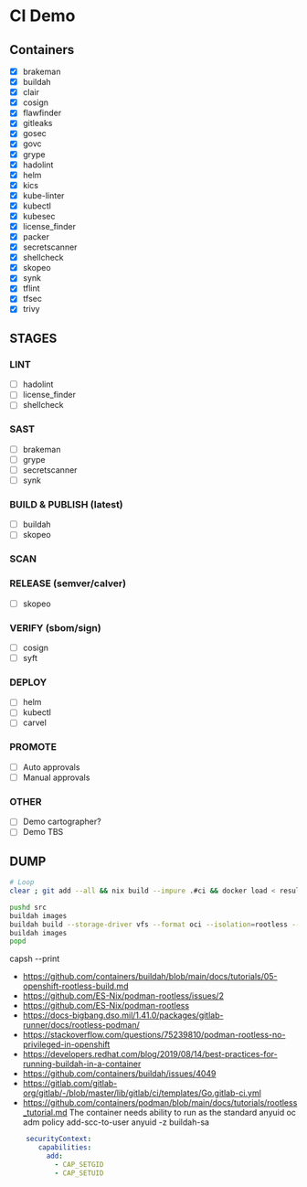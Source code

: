 # CI Demo

## Containers

- [x] brakeman
- [x] buildah
- [x] clair
- [x] cosign
- [x] flawfinder
- [x] gitleaks
- [x] gosec
- [x] govc
- [x] grype
- [x] hadolint
- [x] helm
- [x] kics
- [x] kube-linter
- [x] kubectl
- [x] kubesec
- [x] license_finder
- [x] packer
- [x] secretscanner
- [x] shellcheck
- [x] skopeo
- [x] synk
- [x] tflint
- [x] tfsec
- [x] trivy

## STAGES

### LINT

- [ ] hadolint
- [ ] license_finder
- [ ] shellcheck

### SAST

- [ ] brakeman
- [ ] grype
- [ ] secretscanner
- [ ] synk

### BUILD & PUBLISH (latest)

- [ ] buildah
- [ ] skopeo

### SCAN

### RELEASE (semver/calver)

- [ ] skopeo

### VERIFY (sbom/sign)

- [ ] cosign
- [ ] syft

### DEPLOY

- [ ] helm
- [ ] kubectl
- [ ] carvel

### PROMOTE

- [ ] Auto approvals
- [ ] Manual approvals

### OTHER

- [ ] Demo cartographer?
- [ ] Demo TBS

## DUMP

```bash
# Loop
clear ; git add --all && nix build --impure .#ci && docker load < result && docker run --name temp --rm --entrypoint /bin/bash -it --volume $SRC:/workdir/src ci:latest

pushd src
buildah images
buildah build --storage-driver vfs --format oci --isolation=rootless --squash --tag ci:latest --userns=auto --uts=container --file Dockerfile
buildah images
popd
```

capsh --print
- https://github.com/containers/buildah/blob/main/docs/tutorials/05-openshift-rootless-build.md
- https://github.com/ES-Nix/podman-rootless/issues/2
- https://github.com/ES-Nix/podman-rootless
- https://docs-bigbang.dso.mil/1.41.0/packages/gitlab-runner/docs/rootless-podman/
- https://stackoverflow.com/questions/75239810/podman-rootless-no-privileged-in-openshift
- https://developers.redhat.com/blog/2019/08/14/best-practices-for-running-buildah-in-a-container
- https://github.com/containers/buildah/issues/4049
- https://gitlab.com/gitlab-org/gitlab/-/blob/master/lib/gitlab/ci/templates/Go.gitlab-ci.yml
- https://github.com/containers/podman/blob/main/docs/tutorials/rootless_tutorial.md
The container needs ability to run as the standard anyuid
 oc adm policy add-scc-to-user anyuid -z buildah-sa


```yaml
    securityContext:
       capabilities:
         add:
           - CAP_SETGID
           - CAP_SETUID
```
